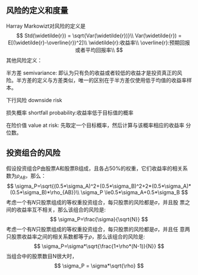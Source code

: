 ## 风险的定义和度量

Harray Markowizt对风险的定义是
$$
Std(\widetilde{r}) = \sqrt{Var(\widetilde{r})}\\
Var(\widetilde{r}) = E[(\widetilde{r}-\overline{r})^2]\\
\widetilde{r}:收益率\\
\overline{r}:预期回报或者平均回报率\\
$$
其他风险定义：

半方差 semivariance: 即认为只有负的收益或者较低的收益才是投资真正的风险。半方差的定义与方差类似，唯一的区别在于半方差仅使用低于均值的收益率样本。

下行风险 downside risk

损失概率 shortfall probability:收益率低于目标值的概率

在险价值 value at risk: 先取定一个目标概率，然后计算与该概率相应的收益率
分位数。

## 投资组合的风险

假设投资组合P由股票A和股票B组成，且各占50%的权重，它们收益率的相关系数为$\rho_{AB}$，那么：
$$
\sigma_P=\sqrt{(0.5*\sigma_A)^2+(0.5*\sigma_B)^2+2*(0.5*\sigma_A)*(0.5*\sigma_B)*\rho_{AB}}\\
\sigma_P \le0.5*\sigma_A+0.5*\sigma_B
$$
考虑一个有𝑁只股票组成的等权重投资组合，每只股票的风险都是$\sigma$，并且股
票之间的收益率互不相关，那么该组合的风险是:
$$
\sigma_P=\frac{\sigma}{\sqrt{N}}
$$
考虑一个有𝑁只股票组成的等权重投资组合，每只股票的风险都是$\sigma$，并且任
意两只股票收益率之间的相关系数都等于$\rho$，那么该组合的风险是:
$$
\sigma_P=\sigma*\sqrt{\frac{1+\rho*(N-1)}{N}}
$$
当组合中的股票数目N很大时，
$$
\sigma_P = \sigma*\sqrt{\rho}
$$


